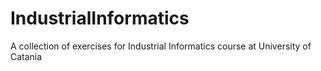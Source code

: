 # IndustrialInformatics
A collection of exercises for Industrial Informatics course at University of Catania
